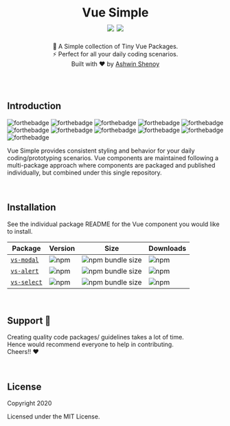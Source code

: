 <h1 align="center">
  Vue Simple
  <br />
  <img src="https://cdn.rawgit.com/sindresorhus/awesome/d7305f38d29fed78fa85652e3a63e154dd8e8829/media/badge.svg">
  <img src="https://img.shields.io/badge/Made%20With-Love-orange.svg">
</h1>

<div align="center">
  🌈 A Simple collection of Tiny Vue Packages. 
  <br />
  ⚡️ Perfect for all your daily coding scenarios.
  <br />
  Built with ❤️ by
  <a href="https://twitter.com/ashwinkshenoy">Ashwin Shenoy</a>
</div>

<br /><br />

## Introduction

![forthebadge](https://forthebadge.com/images/badges/made-with-vue.svg)
![forthebadge](https://forthebadge.com/images/badges/made-with-javascript.svg)
![forthebadge](https://forthebadge.com/images/badges/built-with-love.svg)
![forthebadge](https://forthebadge.com/images/badges/built-with-swag.svg)
![forthebadge](https://forthebadge.com/images/badges/check-it-out.svg)
![forthebadge](https://forthebadge.com/images/badges/60-percent-of-the-time-works-every-time.svg)
![forthebadge](https://forthebadge.com/images/badges/gluten-free.svg)
![forthebadge](https://forthebadge.com/images/badges/ctrl-c-ctrl-v.svg)
![forthebadge](https://forthebadge.com/images/badges/open-source.svg)
![forthebadge](https://forthebadge.com/images/badges/you-didnt-ask-for-this.svg)
![forthebadge](https://forthebadge.com/images/badges/powered-by-coffee.svg)

Vue Simple provides consistent styling and behavior for your daily coding/prototyping scenarios. Vue components are maintained following a multi-package approach where components are packaged and published individually, but combined under this single repository.

<br>

## Installation

See the individual package README for the Vue component you would like to install.

| Package                           | Version                                                          | Size                                                                                       | Downloads                                                         |
| --------------------------------- | ---------------------------------------------------------------- | ------------------------------------------------------------------------------------------ | ----------------------------------------------------------------- |
| [`vs-modal`](packages/vs-modal)   | ![npm](https://img.shields.io/npm/v/vs-modal?style=flat-square)  | ![npm bundle size](https://img.shields.io/bundlephobia/minzip/vs-modal?style=flat-square)  | ![npm](https://img.shields.io/npm/dt/vs-modal?style=flat-square)  |
| [`vs-alert`](packages/vs-alert)   | ![npm](https://img.shields.io/npm/v/vs-alert?style=flat-square)  | ![npm bundle size](https://img.shields.io/bundlephobia/minzip/vs-alert?style=flat-square)  | ![npm](https://img.shields.io/npm/dt/vs-alert?style=flat-square)  |
| [`vs-select`](packages/vs-select) | ![npm](https://img.shields.io/npm/v/vs-select?style=flat-square) | ![npm bundle size](https://img.shields.io/bundlephobia/minzip/vs-select?style=flat-square) | ![npm](https://img.shields.io/npm/dt/vs-select?style=flat-square) |

<br>

## Support 🐣

Creating quality code packages/ guidelines takes a lot of time.  
Hence would recommend everyone to help in contributing.  
Cheers!! ❤️

<br>

## License

Copyright 2020

Licensed under the MIT License.
